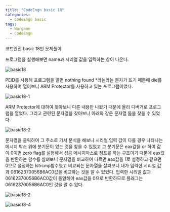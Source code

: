 ```yaml
---
title: "CodeEngn basic 18"
categories:
  - CodeEngn basic
tags:
  - Wargame
  - CodeEngn
---
```


코드엔진 basic 18번 문제풀이

프로그램을 실행해보면 name과 시리얼 값을 입력하는 창이 나온다.

![basic18](https://user-images.githubusercontent.com/91646923/135472066-cef14e0f-da04-47d8-8c99-54e3661e29c5.JPG)

PEiD를 사용해 프로그램을 열면 nothing found *라는라는 문자가 뜨기 때문에 die를 사용하여 열어보니 ARM Protector를 사용하고 있는 프로그램이었다.

![basic18-1](https://user-images.githubusercontent.com/91646923/135472072-c89d54aa-0242-48a7-8c1a-b60af2f494fc.JPG)

ARM Protector에 대하여 찾아보니 다른 내용만 나왔기 때문에 올리 디버거로 프로그램을 열었다. 그리고 관련된 문자열을 찾아보니 아래와 같은 문자열 들을 찾을 수 있었다.

![basic18-2](https://user-images.githubusercontent.com/91646923/135472081-797570d7-2a2e-4903-af1a-e620bd1c815f.JPG)

문자열을 클릭하여 그 주소로 가서 분석을 해보니 시리얼 입력 값이 다를 경우 나타나는 메시지 박스 위에 분기문이 있는 것을 찾을 수 있었고 그 분기문은 eax값을 or 하여 값이 0이면 zero flag를 설정해서 성공 메시지박스로 점프를 하는 구조이기 때문에 eax값을 반환하는 함수를 살펴보니 문자열을 비교하여 다르면 eax값을 1로 설정하고 같으면 0으로 설정하는 lstrcmp함수였고 비교되는 문자열을 살펴보니 내가 입력한 시리얼 값과 06162370056B6AC0값을 비교하는 것을 알 수 있었다. 입력한 시리얼 값과 06162370056B6AC0값이 동일해야 eax값을 0으로 반환하므로 플래그는 06162370056B6AC0인 것을 알 수 있다.

![basic18-2](https://user-images.githubusercontent.com/91646923/135472101-cf0fc883-9d7d-43f6-882c-f02e950aa116.JPG)

![basic18-4](https://user-images.githubusercontent.com/91646923/135472105-0ff914f5-fd3f-4973-b5b3-169c6f0d2c60.JPG)
